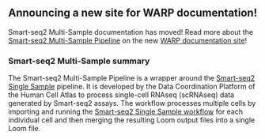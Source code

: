## Announcing a new site for WARP documentation!

Smart-seq2 Multi-Sample documentation has moved! Read more about the [Smart-seq2 Multi-Sample Pipeline](https://broadinstitute.github.io/warp/docs/Pipelines/Smart-seq2_Multi_Sample_Pipeline/README) on the new [WARP documentation site](https://broadinstitute.github.io/warp/)!


### Smart-seq2 Multi-Sample summary

The Smart-seq2 Multi-Sample Pipeline is a wrapper around the [Smart-seq2 Single Sample](https://github.com/broadinstitute/warp/blob/master/pipelines/skylab/smartseq2_single_sample) pipeline. It is developed by the Data Coordination Platform of the Human Cell Atlas to process single-cell RNAseq (scRNAseq) data generated by Smart-seq2 assays. The workflow processes multiple cells by importing and running the [Smart-seq2 Single Sample workflow](https://github.com/broadinstitute/warp/blob/master/pipelines/skylab/smartseq2_single_sample/SmartSeq2SingleSample.wdl) for each individual cell and then merging the resulting Loom output files into a single Loom file. 